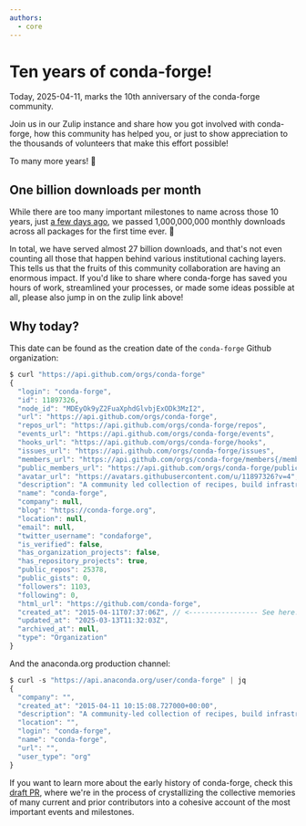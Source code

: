 ```yaml
---
authors:
  - core
---
```


# Ten years of conda-forge!

Today, 2025-04-11, marks the 10th anniversary of the conda-forge community.

Join us in our Zulip instance and share how you got involved with conda-forge, how this community
has helped you, or just to show appreciation to the thousands of volunteers that make this effort
possible!

To many more years! 🎉

<!-- truncate -->

## One billion downloads per month

While there are too many important milestones to name across those 10 years, just [a few days
ago](https://github.com/conda-forge/by-the-numbers/commit/09eefe47d4cd1c4d9bc29c2ea5f9b07cc9100433),
we passed 1,000,000,000 monthly downloads across all packages for the first time ever. 🥳 

In total, we have served almost 27 billion downloads, and that's not even counting all those that
happen behind various institutional caching layers. This tells us that the fruits of this community
collaboration are having an enormous impact. If you'd like to share where conda-forge has saved you
hours of work, streamlined your processes, or made some ideas possible at all, please also jump in
on the zulip link above!

## Why today?

This date can be found as the creation date of the `conda-forge` Github organization:

```js
$ curl "https://api.github.com/orgs/conda-forge"
{
  "login": "conda-forge",
  "id": 11897326,
  "node_id": "MDEyOk9yZ2FuaXphdGlvbjExODk3MzI2",
  "url": "https://api.github.com/orgs/conda-forge",
  "repos_url": "https://api.github.com/orgs/conda-forge/repos",
  "events_url": "https://api.github.com/orgs/conda-forge/events",
  "hooks_url": "https://api.github.com/orgs/conda-forge/hooks",
  "issues_url": "https://api.github.com/orgs/conda-forge/issues",
  "members_url": "https://api.github.com/orgs/conda-forge/members{/member}",
  "public_members_url": "https://api.github.com/orgs/conda-forge/public_members{/member}",
  "avatar_url": "https://avatars.githubusercontent.com/u/11897326?v=4",
  "description": "A community led collection of recipes, build infrastructure and distributions for the conda package manager.",
  "name": "conda-forge",
  "company": null,
  "blog": "https://conda-forge.org",
  "location": null,
  "email": null,
  "twitter_username": "condaforge",
  "is_verified": false,
  "has_organization_projects": false,
  "has_repository_projects": true,
  "public_repos": 25378,
  "public_gists": 0,
  "followers": 1103,
  "following": 0,
  "html_url": "https://github.com/conda-forge",
  "created_at": "2015-04-11T07:37:06Z", // <----------------- See here!
  "updated_at": "2025-03-13T11:32:03Z",
  "archived_at": null,
  "type": "Organization"
}
```

And the anaconda.org production channel:

```js
$ curl -s "https://api.anaconda.org/user/conda-forge" | jq
{
  "company": "",
  "created_at": "2015-04-11 10:15:08.727000+00:00",
  "description": "A community-led collection of recipes, build infrastructure, and distributions for the conda package manager.",
  "location": "",
  "login": "conda-forge",
  "name": "conda-forge",
  "url": "",
  "user_type": "org"
}
```

If you want to learn more about the early history of conda-forge, check this [draft
PR](https://github.com/conda-forge/conda-forge.github.io/pull/2298), where we're in the process of
crystallizing the collective memories of many current and prior contributors into a cohesive
account of the most important events and milestones.
